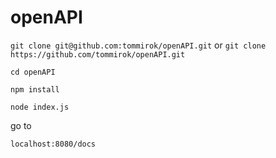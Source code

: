 # openAPI

```git clone git@github.com:tommirok/openAPI.git```
or
```git clone https://github.com/tommirok/openAPI.git```

```cd openAPI```

```npm install```

```node index.js```

go to 

```localhost:8080/docs```

